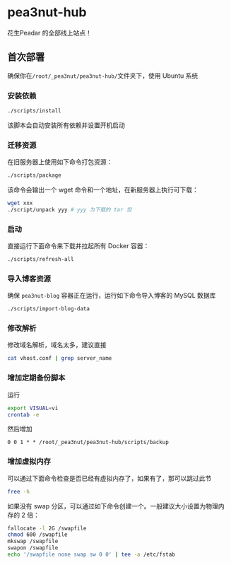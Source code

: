 # pea3nut-hub

花生Peadar 的全部线上站点！

## 首次部署

确保你在`/root/_pea3nut/pea3nut-hub/`文件夹下，使用 Ubuntu 系统

### 安装依赖

```bash
./scripts/install
```

该脚本会自动安装所有依赖并设置开机启动

### 迁移资源

在旧服务器上使用如下命令打包资源：

```bash
./scripts/package
```

该命令会输出一个 wget 命令和一个地址，在新服务器上执行可下载：

```bash
wget xxx
./script/unpack yyy # yyy 为下载的 tar 包
```

### 启动

直接运行下面命令来下载并拉起所有 Docker 容器：

```bash
./scripts/refresh-all
```

### 导入博客资源

确保 `pea3nut-blog` 容器正在运行，运行如下命令导入博客的 MySQL 数据库

```bash
./scripts/import-blog-data
```

### 修改解析

修改域名解析，域名太多，建议直接

```bash
cat vhost.conf | grep server_name
```

### 增加定期备份脚本

运行

```bash
export VISUAL=vi
crontab -e
```

然后增加

```
0 0 1 * * /root/_pea3nut/pea3nut-hub/scripts/backup
```

### 增加虚拟内存

可以通过下面命令检查是否已经有虚拟内存了，如果有了，那可以跳过此节

```bash
free -h
```

如果没有 swap 分区，可以通过如下命令创建一个。一般建议大小设置为物理内存的 2 倍：

```bash
fallocate -l 2G /swapfile
chmod 600 /swapfile
mkswap /swapfile
swapon /swapfile
echo '/swapfile none swap sw 0 0' | tee -a /etc/fstab
```
